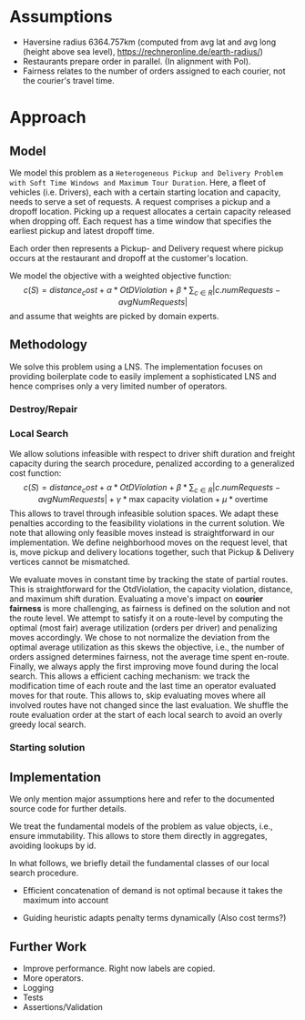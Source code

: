 # Assumptions

* Haversine radius 6364.757km (computed from avg lat and avg long (height above sea level), https://rechneronline.de/earth-radius/)
* Restaurants prepare order in parallel. (In alignment with Pol).
* Fairness relates to the number of orders assigned to each courier, not the courier's travel time.

# Approach

## Model

We model this problem as a `Heterogeneous Pickup and Delivery Problem with Soft Time Windows and Maximum Tour Duration`.
Here, a fleet of vehicles (i.e. Drivers), each with a certain starting location and capacity, needs to serve a set of requests.
A request comprises a pickup and a dropoff location. Picking up a request allocates a certain capacity released when dropping off. 
Each request has a time window that specifies the earliest pickup and latest dropoff time. 

Each order then represents a Pickup- and Delivery request where pickup occurs at the restaurant and dropoff at the customer's location.

We model the objective with a weighted objective function:
$$ c(S) = distance_cost + \alpha * OtDViolation + \beta * \sum_{c \in R} |c.numRequests - avgNumRequests| $$
and assume that weights are picked by domain experts.

## Methodology

We solve this problem using a LNS. 
The implementation focuses on providing boilerplate code to easily implement a sophisticated LNS and hence 
comprises only a very limited number of operators.

### Destroy/Repair

### Local Search

We allow solutions infeasible with respect to driver shift duration and freight capacity during the search procedure, penalized according to a generalized cost function:
$$ c(S) = distance_cost + \alpha * OtDViolation + \beta * \sum_{c \in R} |c.numRequests - avgNumRequests| + \gamma * \text{max capacity violation} + \mu * \text{overtime}$$
This allows to travel through infeasible solution spaces. We adapt these penalties according to the feasibility violations in the current solution. 
We note that allowing only feasible moves instead is straightforward in our implementation.
We define neighborhood moves on the request level, that is, move pickup and delivery locations together, such that Pickup & Delivery vertices cannot be mismatched.

We evaluate moves in constant time by tracking the state of partial routes.
This is straightforward for the OtdViolation, the capacity violation, distance, and maximum shift duration. 
Evaluating a move's impact on **courier fairness** is more challenging, as fairness is defined on the solution and not the route level. 
We attempt to satisfy it on a route-level by computing the optimal (most fair) average utilization (orders per driver) and penalizing moves accordingly.
We chose to not normalize the deviation from the optimal average utilization as this skews the objective, i.e., the number of orders assigned determines fairness, not the average time spent en-route.
Finally, we always apply the first improving move found during the local search. This allows a efficient caching mechanism: 
we track the modification time of each route and the last time an operator evaluated moves for that route. This allows to, 
skip evaluating moves where all involved routes have not changed since the last evaluation. 
We shuffle the route evaluation order at the start of each local search to avoid an overly greedy local search.

### Starting solution

## Implementation

We only mention major assumptions here and refer to the documented source code for further details.

We treat the fundamental models of the problem as value objects, i.e., ensure immutability. 
This allows to store them directly in aggregates, avoiding lookups by id.

In what follows, we briefly detail the fundamental classes of our local search procedure.


* Efficient concatenation of demand is not optimal because it takes the maximum into account

* Guiding heuristic adapts penalty terms dynamically (Also cost terms?)

## Further Work

* Improve performance. Right now labels are copied.
* More operators.
* Logging
* Tests
* Assertions/Validation